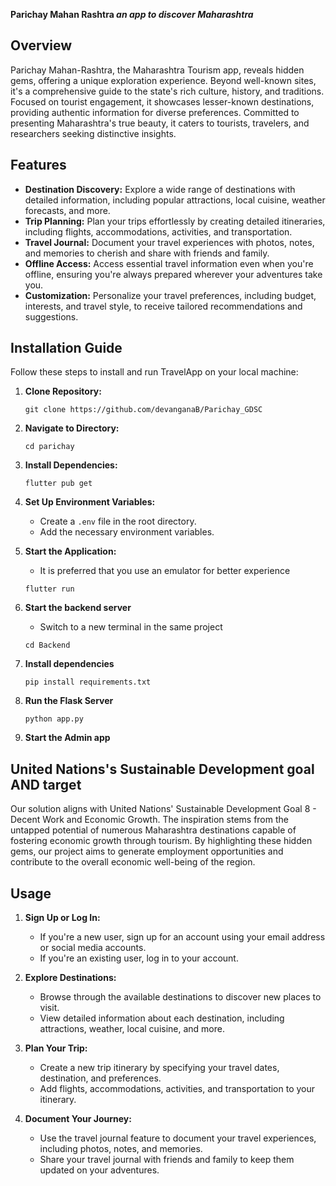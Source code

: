 **Parichay Mahan Rashtra _an app to discover Maharashtra_**

## Overview
Parichay Mahan-Rashtra, the Maharashtra Tourism app, reveals hidden gems, offering a unique exploration experience. Beyond well-known sites, it's a comprehensive guide to the state's rich culture, history, and traditions. Focused on tourist engagement, it showcases lesser-known destinations, providing authentic information for diverse preferences. Committed to presenting Maharashtra's true beauty, it caters to tourists, travelers, and researchers seeking distinctive insights.

## Features
- **Destination Discovery:** Explore a wide range of destinations with detailed information, including popular attractions, local cuisine, weather forecasts, and more.
- **Trip Planning:** Plan your trips effortlessly by creating detailed itineraries, including flights, accommodations, activities, and transportation.
- **Travel Journal:** Document your travel experiences with photos, notes, and memories to cherish and share with friends and family.
- **Offline Access:** Access essential travel information even when you're offline, ensuring you're always prepared wherever your adventures take you.
- **Customization:** Personalize your travel preferences, including budget, interests, and travel style, to receive tailored recommendations and suggestions.

## Installation Guide
Follow these steps to install and run TravelApp on your local machine:

1. **Clone Repository:**
   ```
   git clone https://github.com/devanganaB/Parichay_GDSC
   ```

2. **Navigate to Directory:**
   ```
   cd parichay
   ```

3. **Install Dependencies:**
   ```
   flutter pub get
   ```

4. **Set Up Environment Variables:**
   - Create a `.env` file in the root directory.
   - Add the necessary environment variables.

5. **Start the Application:**
   - It is preferred that you use an emulator for better experience
   ```
   flutter run
   ```

7. **Start the backend server**
   - Switch to a new terminal in the same project
   ```
   cd Backend
   ```
8. **Install dependencies**
   ```
   pip install requirements.txt
   ```
9. **Run the Flask Server**
   ```
   python app.py
   ```
10. **Start the Admin app**

##  United Nations's Sustainable Development goal AND target
Our solution aligns with United Nations' Sustainable Development Goal 8 - Decent Work and Economic Growth. The inspiration stems from the untapped potential of numerous Maharashtra destinations capable of fostering economic growth through tourism. By highlighting these hidden gems, our project aims to generate employment opportunities and contribute to the overall economic well-being of the region.

## Usage
1. **Sign Up or Log In:**
   - If you're a new user, sign up for an account using your email address or social media accounts.
   - If you're an existing user, log in to your account.

2. **Explore Destinations:**
   - Browse through the available destinations to discover new places to visit.
   - View detailed information about each destination, including attractions, weather, local cuisine, and more.

3. **Plan Your Trip:**
   - Create a new trip itinerary by specifying your travel dates, destination, and preferences.
   - Add flights, accommodations, activities, and transportation to your itinerary.

4. **Document Your Journey:**
   - Use the travel journal feature to document your travel experiences, including photos, notes, and memories.
   - Share your travel journal with friends and family to keep them updated on your adventures.

